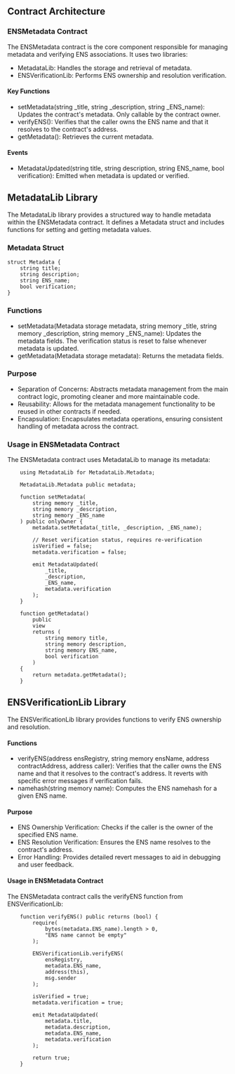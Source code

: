## Contract Architecture

### ENSMetadata Contract

The ENSMetadata contract is the core component responsible for managing metadata and verifying ENS associations. It uses two libraries:

- MetadataLib: Handles the storage and retrieval of metadata.
- ENSVerificationLib: Performs ENS ownership and resolution verification.

#### Key Functions

- setMetadata(string _title, string _description, string _ENS_name): Updates the contract's metadata. Only callable by the contract owner.
- verifyENS(): Verifies that the caller owns the ENS name and that it resolves to the contract's address.
- getMetadata(): Retrieves the current metadata.

#### Events

- MetadataUpdated(string title, string description, string ENS_name, bool verification): Emitted when metadata is updated or verified.

## MetadataLib Library

The MetadataLib library provides a structured way to handle metadata within the ENSMetadata contract. It defines a Metadata struct and includes functions for setting and getting metadata values.

### Metadata Struct

```solidity
struct Metadata {
    string title;
    string description;
    string ENS_name;
    bool verification;
}
```

### Functions

- setMetadata(Metadata storage metadata, string memory _title, string memory _description, string memory _ENS_name): Updates the metadata fields. The verification status is reset to false whenever metadata is updated.
- getMetadata(Metadata storage metadata): Returns the metadata fields.

### Purpose

- Separation of Concerns: Abstracts metadata management from the main contract logic, promoting cleaner and more maintainable code.
- Reusability: Allows for the metadata management functionality to be reused in other contracts if needed.
- Encapsulation: Encapsulates metadata operations, ensuring consistent handling of metadata across the contract.

### Usage in ENSMetadata Contract

The ENSMetadata contract uses MetadataLib to manage its metadata:

```solidity
    using MetadataLib for MetadataLib.Metadata;

    MetadataLib.Metadata public metadata;

    function setMetadata(
        string memory _title,
        string memory _description,
        string memory _ENS_name
    ) public onlyOwner {
        metadata.setMetadata(_title, _description, _ENS_name);

        // Reset verification status, requires re-verification
        isVerified = false;
        metadata.verification = false;

        emit MetadataUpdated(
            _title,
            _description,
            _ENS_name,
            metadata.verification
        );
    }

    function getMetadata()
        public
        view
        returns (
            string memory title,
            string memory description,
            string memory ENS_name,
            bool verification
        )
    {
        return metadata.getMetadata();
    }
```

## ENSVerificationLib Library

The ENSVerificationLib library provides functions to verify ENS ownership and resolution.

#### Functions

- verifyENS(address ensRegistry, string memory ensName, address contractAddress, address caller): Verifies that the caller owns the ENS name and that it resolves to the contract's address. It reverts with specific error messages if verification fails.
- namehash(string memory name): Computes the ENS namehash for a given ENS name.

#### Purpose

- ENS Ownership Verification: Checks if the caller is the owner of the specified ENS name.
- ENS Resolution Verification: Ensures the ENS name resolves to the contract's address.
- Error Handling: Provides detailed revert messages to aid in debugging and user feedback.

#### Usage in ENSMetadata Contract

The ENSMetadata contract calls the verifyENS function from ENSVerificationLib:

```solidity
    function verifyENS() public returns (bool) {
        require(
            bytes(metadata.ENS_name).length > 0,
            "ENS name cannot be empty"
        );

        ENSVerificationLib.verifyENS(
            ensRegistry,
            metadata.ENS_name,
            address(this),
            msg.sender
        );

        isVerified = true;
        metadata.verification = true;

        emit MetadataUpdated(
            metadata.title,
            metadata.description,
            metadata.ENS_name,
            metadata.verification
        );

        return true;
    }
```
